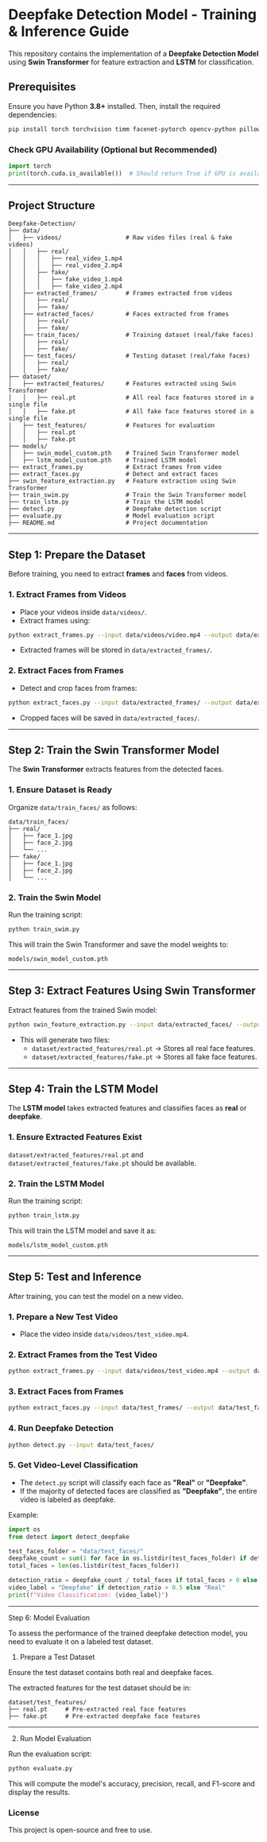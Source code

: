 # **Deepfake Detection Model - Training & Inference Guide**

This repository contains the implementation of a **Deepfake Detection Model** using **Swin Transformer** for feature extraction and **LSTM** for classification.

## **Prerequisites**

Ensure you have Python **3.8+** installed. Then, install the required dependencies:

```bash
pip install torch torchvision timm facenet-pytorch opencv-python pillow numpy
```

### **Check GPU Availability (Optional but Recommended)**

```python
import torch
print(torch.cuda.is_available())  # Should return True if GPU is available
```

---

## **Project Structure**

```
Deepfake-Detection/
├── data/
│   ├── videos/                  # Raw video files (real & fake videos)
│   │   ├── real/
│   │   │   ├── real_video_1.mp4
│   │   │   ├── real_video_2.mp4
│   │   ├── fake/
│   │   │   ├── fake_video_1.mp4
│   │   │   ├── fake_video_2.mp4
│   ├── extracted_frames/        # Frames extracted from videos
│   │   ├── real/
│   │   ├── fake/
│   ├── extracted_faces/         # Faces extracted from frames
│   │   ├── real/
│   │   ├── fake/
│   ├── train_faces/             # Training dataset (real/fake faces)
│   │   ├── real/
│   │   ├── fake/
│   ├── test_faces/              # Testing dataset (real/fake faces)
│   │   ├── real/
│   │   ├── fake/
├── dataset/
│   ├── extracted_features/      # Features extracted using Swin Transformer
│   │   ├── real.pt              # All real face features stored in a single file
│   │   ├── fake.pt              # All fake face features stored in a single file
│   ├── test_features/           # Features for evaluation
│   │   ├── real.pt
│   │   ├── fake.pt
├── models/
│   ├── swin_model_custom.pth    # Trained Swin Transformer model
│   ├── lstm_model_custom.pth    # Trained LSTM model
├── extract_frames.py            # Extract frames from video
├── extract_faces.py             # Detect and extract faces
├── swin_feature_extraction.py   # Feature extraction using Swin Transformer
├── train_swim.py                # Train the Swin Transformer model
├── train_lstm.py                # Train the LSTM model
├── detect.py                    # Deepfake detection script
├── evaluate.py                  # Model evaluation script
├── README.md                    # Project documentation
```
---

## **Step 1: Prepare the Dataset**

Before training, you need to extract **frames** and **faces** from videos.

### **1. Extract Frames from Videos**

- Place your videos inside `data/videos/`.
- Extract frames using:

```bash
python extract_frames.py --input data/videos/video.mp4 --output data/extracted_frames/
```

- Extracted frames will be stored in `data/extracted_frames/`.

### **2. Extract Faces from Frames**

- Detect and crop faces from frames:

```bash
python extract_faces.py --input data/extracted_frames/ --output data/extracted_faces/
```

- Cropped faces will be saved in `data/extracted_faces/`.

---

## **Step 2: Train the Swin Transformer Model**

The **Swin Transformer** extracts features from the detected faces.

### **1. Ensure Dataset is Ready**

Organize `data/train_faces/` as follows:

```
data/train_faces/
├── real/
│   ├── face_1.jpg
│   ├── face_2.jpg
│   └── ...
├── fake/
│   ├── face_1.jpg
│   ├── face_2.jpg
│   └── ...
```

### **2. Train the Swin Model**

Run the training script:

```bash
python train_swim.py
```

This will train the Swin Transformer and save the model weights to:

```
models/swin_model_custom.pth
```

---



## **Step 3: Extract Features Using Swin Transformer**

Extract features from the trained Swin model:

```bash
python swin_feature_extraction.py --input data/extracted_faces/ --output dataset/extracted_features/
```

- This will generate two files:
  - `dataset/extracted_features/real.pt` → Stores all real face features.
  - `dataset/extracted_features/fake.pt` → Stores all fake face features.

---

## **Step 4: Train the LSTM Model**

The **LSTM model** takes extracted features and classifies faces as **real** or **deepfake**.

### **1. Ensure Extracted Features Exist**

`dataset/extracted_features/real.pt` and `dataset/extracted_features/fake.pt` should be available.

### **2. Train the LSTM Model**

Run the training script:

```bash
python train_lstm.py
```

This will train the LSTM model and save it as:

```
models/lstm_model_custom.pth
```

---

## **Step 5: Test and Inference**

After training, you can test the model on a new video.

### **1. Prepare a New Test Video**
- Place the video inside `data/videos/test_video.mp4`.

### **2. Extract Frames from the Test Video**
```bash
python extract_frames.py --input data/videos/test_video.mp4 --output data/test_frames/
```

### **3. Extract Faces from Frames**
```bash
python extract_faces.py --input data/test_frames/ --output data/test_faces/
```

### **4. Run Deepfake Detection**
```bash
python detect.py --input data/test_faces/
```

### **5. Get Video-Level Classification**
- The `detect.py` script will classify each face as **"Real"** or **"Deepfake"**.
- If the majority of detected faces are classified as **"Deepfake"**, the entire video is labeled as deepfake.

Example:
```python
import os
from detect import detect_deepfake

test_faces_folder = "data/test_faces/"
deepfake_count = sum(1 for face in os.listdir(test_faces_folder) if detect_deepfake(os.path.join(test_faces_folder, face)) == "Deepfake")
total_faces = len(os.listdir(test_faces_folder))

detection_ratio = deepfake_count / total_faces if total_faces > 0 else 0
video_label = "Deepfake" if detection_ratio > 0.5 else "Real"
print(f"Video Classification: {video_label}")
``` 

---
Step 6: Model Evaluation

To assess the performance of the trained deepfake detection model, you need to evaluate it on a labeled test dataset.

1. Prepare a Test Dataset

Ensure the test dataset contains both real and deepfake faces.

The extracted features for the test dataset should be in:
```
dataset/test_features/
├── real.pt     # Pre-extracted real face features
├── fake.pt     # Pre-extracted deepfake face features

```
---

2. Run Model Evaluation

Run the evaluation script:
```bash
python evaluate.py
```

This will compute the model's accuracy, precision, recall, and F1-score and display the results.

### **License**
This project is open-source and free to use.


